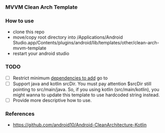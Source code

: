 ### MVVM Clean Arch Template

### How to use
- clone this repo
- move/copy root directory into /Applications/Android Studio.app/Contents/plugins/android/lib/templates/other/clean-arch-mvvm-template
- restart your android studio  

### TODO
- [ ] Restrict minimum [dependencies to add](https://www.i-programmer.info/professional-programmer/resources-and-tools/6845-android-adt-template-format-document.html) go to *<dependency>* 
- [ ] Support java and kotlin srcDir. You must pay attention $srcDir still pointing to src/main/java. So, if you using kotlin (src/main/kotlin), you might wanna to update this template to use hardcoded string instead.
- [ ] Provide more descriptive how to use.
     
### References
- https://github.com/android10/Android-CleanArchitecture-Kotlin